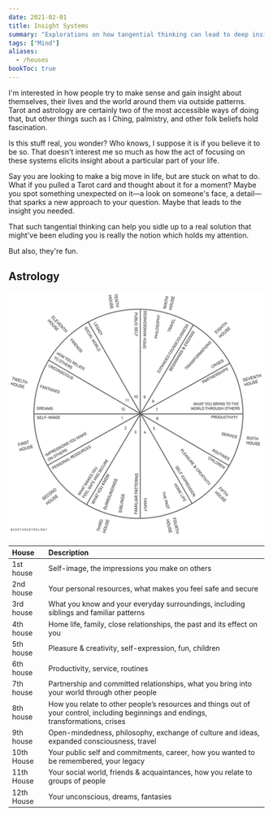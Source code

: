 ```yaml
---
date: 2021-02-01
title: Insight Systems
summary: "Explorations on how tangential thinking can lead to deep insights. Includes information on astrology, tarot, and more."
tags: ["Mind"]
aliases:
  - /houses
bookToc: true
---
```

I'm interested in how people try to make sense and gain insight about themselves, their lives and the world around them via outside patterns. Tarot and astrology are certainly two of the most accessible ways of doing that, but other things such as I Ching, palmistry, and other folk beliefs hold fascination.

Is this stuff real, you wonder? Who knows, I suppose it is if you believe it to be so. That doesn't interest me so much as how the act of focusing on these systems elicits insight about a particular part of your life. 

Say you are looking to make a big move in life, but are stuck on what to do. What if you pulled a Tarot card and thought about it for a moment? Maybe you spot something unexpected on it—a look on someone's face, a detail—that sparks a new approach to your question. Maybe that leads to the insight you needed.

That such tangential thinking can help you sidle up to a real solution that might've been eluding you is really the notion which holds my attention.

But also, they're fun.


## Astrology 
[![Image describing the houses and what they mean for you. (via costar)](houses.webp)](https://www.costarastrology.com/how-does-astrology-work/houses)

| House  |  Description |
|:----|:--|
|1st house  | Self-image, the impressions you make on others |
|2nd house  | Your personal resources, what makes you feel safe and secure |
|3rd house  | What you know and your everyday surroundings, including siblings and familiar patterns |
|4th house  | Home life, family, close relationships, the past and its effect on you |
|5th house  | Pleasure & creativity, self-expression, fun, children |
|6th house  | Productivity, service, routines |
|7th house  | Partnership and committed relationships, what you bring into your world through other people |
|8th house  | How you relate to other people’s resources and things out of your control, including beginnings and endings, transformations, crises |
|9th house 	| Open-mindedness, philosophy, exchange of culture and ideas, expanded consciousness, travel |
|10th House | Your public self and commitments, career, how you wanted to be remembered, your legacy |
|11th House | Your social world, friends & acquaintances, how you relate to groups of people |
|12th House | Your unconscious, dreams, fantasies |

